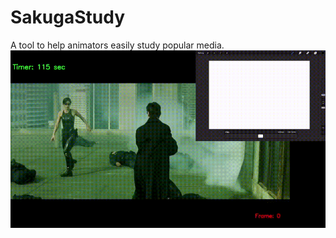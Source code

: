 # SakugaStudy
A tool to help animators easily study popular media.
![](https://github.com/Chrisyk/SakugaStudy/blob/main/Demo.gif)
